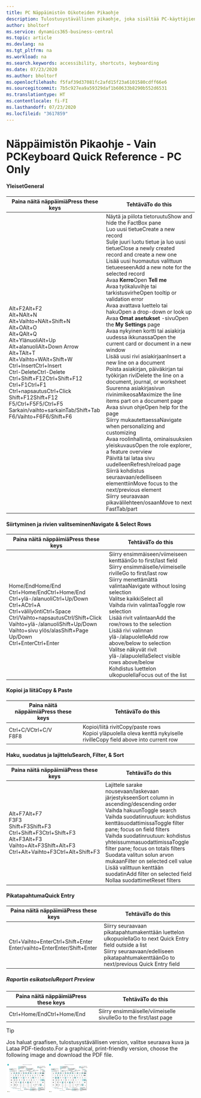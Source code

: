 ```yaml
---
title: PC Näppäimistön Oikoteiden Pikaohje
description: Tulostusystävällinen pikaohje, joka sisältää PC-käyttäjien suosituimmat oikotiet.
author: bholtorf
ms.service: dynamics365-business-central
ms.topic: article
ms.devlang: na
ms.tgt_pltfrm: na
ms.workload: na
ms.search.keywords: accessibility, shortcuts, keyboarding
ms.date: 07/23/2020
ms.author: bholtorf
ms.openlocfilehash: f5faf39d37081fc2afd15f23a6101580cdff66e6
ms.sourcegitcommit: 7b5c927ea9a59329daf1b60633b8290b552d6531
ms.translationtype: HT
ms.contentlocale: fi-FI
ms.lasthandoff: 07/23/2020
ms.locfileid: "3617859"
---
```

# <a name="keyboard-quick-reference---pc-only"></a><span data-ttu-id="f01ac-103">Näppäimistön Pikaohje - Vain PC</span><span class="sxs-lookup"><span data-stu-id="f01ac-103">Keyboard Quick Reference - PC Only</span></span>

#### <a name="general"></a><span data-ttu-id="f01ac-104">Yleiset</span><span class="sxs-lookup"><span data-stu-id="f01ac-104">General</span></span>

|<span data-ttu-id="f01ac-105">Paina näitä näppäimiä</span><span class="sxs-lookup"><span data-stu-id="f01ac-105">Press these keys</span></span>|<span data-ttu-id="f01ac-106">Tehtävä</span><span class="sxs-lookup"><span data-stu-id="f01ac-106">To do this</span></span>|  
|-|-|
|<span data-ttu-id="f01ac-107">Alt+F2</span><span class="sxs-lookup"><span data-stu-id="f01ac-107">Alt+F2</span></span><br /><span data-ttu-id="f01ac-108">Alt+N</span><span class="sxs-lookup"><span data-stu-id="f01ac-108">Alt+N</span></span><br /><span data-ttu-id="f01ac-109">Alt+Vaihto+N</span><span class="sxs-lookup"><span data-stu-id="f01ac-109">Alt+Shift+N</span></span><br /><span data-ttu-id="f01ac-110">Alt+O</span><span class="sxs-lookup"><span data-stu-id="f01ac-110">Alt+O</span></span><br /><span data-ttu-id="f01ac-111">Alt+Q</span><span class="sxs-lookup"><span data-stu-id="f01ac-111">Alt+Q</span></span><br /><span data-ttu-id="f01ac-112">Alt+Ylänuoli</span><span class="sxs-lookup"><span data-stu-id="f01ac-112">Alt+Up</span></span><br /><span data-ttu-id="f01ac-113">Alt+alanuoli</span><span class="sxs-lookup"><span data-stu-id="f01ac-113">Alt+Down Arrow</span></span><br /><span data-ttu-id="f01ac-114">Alt+T</span><span class="sxs-lookup"><span data-stu-id="f01ac-114">Alt+T</span></span><br /><span data-ttu-id="f01ac-115">Alt+Vaihto+W</span><span class="sxs-lookup"><span data-stu-id="f01ac-115">Alt+Shift+W</span></span><br /><span data-ttu-id="f01ac-116">Ctrl+Insert</span><span class="sxs-lookup"><span data-stu-id="f01ac-116">Ctrl+Insert</span></span><br /><span data-ttu-id="f01ac-117">Ctrl-Delete</span><span class="sxs-lookup"><span data-stu-id="f01ac-117">Ctrl-Delete</span></span><br /><span data-ttu-id="f01ac-118">Ctrl+Shift+F12</span><span class="sxs-lookup"><span data-stu-id="f01ac-118">Ctrl+Shift+F12</span></span><br /><span data-ttu-id="f01ac-119">Ctrl+F1</span><span class="sxs-lookup"><span data-stu-id="f01ac-119">Ctrl+F1</span></span><br /><span data-ttu-id="f01ac-120">Ctrl+napsautus</span><span class="sxs-lookup"><span data-stu-id="f01ac-120">Ctrl+Click</span></span><br /><span data-ttu-id="f01ac-121">Shift+F12</span><span class="sxs-lookup"><span data-stu-id="f01ac-121">Shift+F12</span></span><br /><span data-ttu-id="f01ac-122">F5/Ctrl+F5</span><span class="sxs-lookup"><span data-stu-id="f01ac-122">F5/Ctrl+F5</span></span><br /><span data-ttu-id="f01ac-123">Sarkain/vaihto+sarkain</span><span class="sxs-lookup"><span data-stu-id="f01ac-123">Tab/Shift+Tab</span></span><br /><span data-ttu-id="f01ac-124">F6/Vaihto+F6</span><span class="sxs-lookup"><span data-stu-id="f01ac-124">F6/Shift+F6</span></span><br />|<span data-ttu-id="f01ac-125">Näytä ja piilota tietoruutu</span><span class="sxs-lookup"><span data-stu-id="f01ac-125">Show and hide the FactBox pane</span></span><br /><span data-ttu-id="f01ac-126">Luo uusi tietue</span><span class="sxs-lookup"><span data-stu-id="f01ac-126">Create a new record</span></span><br /><span data-ttu-id="f01ac-127">Sulje juuri luotu tietue ja luo uusi tietue</span><span class="sxs-lookup"><span data-stu-id="f01ac-127">Close a newly created record and create a new one</span></span><br /><span data-ttu-id="f01ac-128">Lisää uusi huomautus valittuun tietueeseen</span><span class="sxs-lookup"><span data-stu-id="f01ac-128">Add a new note for the selected record</span></span><br /><span data-ttu-id="f01ac-129">Avaa **Kerro**</span><span class="sxs-lookup"><span data-stu-id="f01ac-129">Open **Tell me**</span></span><br /><span data-ttu-id="f01ac-130">Avaa työkaluvihje tai tarkistusvirhe</span><span class="sxs-lookup"><span data-stu-id="f01ac-130">Open tooltip or validation error</span></span><br /><span data-ttu-id="f01ac-131">Avaa avattava luettelo tai haku</span><span class="sxs-lookup"><span data-stu-id="f01ac-131">Open a drop-down or look up</span></span><br /><span data-ttu-id="f01ac-132">Avaa **Omat asetukset** -sivu</span><span class="sxs-lookup"><span data-stu-id="f01ac-132">Open the **My Settings** page</span></span><br /><span data-ttu-id="f01ac-133">Avaa nykyinen kortti tai asiakirja uudessa ikkunassa</span><span class="sxs-lookup"><span data-stu-id="f01ac-133">Open the current card or document in a new window</span></span><br /><span data-ttu-id="f01ac-134">Lisää uusi rivi asiakirjaan</span><span class="sxs-lookup"><span data-stu-id="f01ac-134">Insert a new line on a document</span></span><br /><span data-ttu-id="f01ac-135">Poista asiakirjan, päiväkirjan tai työkirjan rivi</span><span class="sxs-lookup"><span data-stu-id="f01ac-135">Delete the line on a document, journal, or worksheet</span></span><br /><span data-ttu-id="f01ac-136">Suurenna asiakirjasivun rivinimikeosa</span><span class="sxs-lookup"><span data-stu-id="f01ac-136">Maximize the line items part on a document page</span></span><br /><span data-ttu-id="f01ac-137">Avaa sivun ohje</span><span class="sxs-lookup"><span data-stu-id="f01ac-137">Open help for the page</span></span><br /><span data-ttu-id="f01ac-138">Siirry mukautettaessa</span><span class="sxs-lookup"><span data-stu-id="f01ac-138">Navigate when personalizing and customizing</span></span><br /><span data-ttu-id="f01ac-139">Avaa roolinhallinta, ominaisuuksien yleiskuvaus</span><span class="sxs-lookup"><span data-stu-id="f01ac-139">Open the role explorer, a feature overview</span></span><br /><span data-ttu-id="f01ac-140">Päivitä tai lataa sivu uudelleen</span><span class="sxs-lookup"><span data-stu-id="f01ac-140">Refresh/reload page</span></span><br /><span data-ttu-id="f01ac-141">Siirrä kohdistus seuraavaan/edelliseen elementtiin</span><span class="sxs-lookup"><span data-stu-id="f01ac-141">Move focus to the next/previous element</span></span><br /><span data-ttu-id="f01ac-142">Siirry seuraavaan pikavälilehteen/osaan</span><span class="sxs-lookup"><span data-stu-id="f01ac-142">Move to next FastTab/part</span></span>|

#### <a name="navigate--select-rows"></a><span data-ttu-id="f01ac-143">Siirtyminen ja rivien valitseminen</span><span class="sxs-lookup"><span data-stu-id="f01ac-143">Navigate & Select Rows</span></span>

|<span data-ttu-id="f01ac-144">Paina näitä näppäimiä</span><span class="sxs-lookup"><span data-stu-id="f01ac-144">Press these keys</span></span>|<span data-ttu-id="f01ac-145">Tehtävä</span><span class="sxs-lookup"><span data-stu-id="f01ac-145">To do this</span></span>|
|-|-|
|<span data-ttu-id="f01ac-146">Home/End</span><span class="sxs-lookup"><span data-stu-id="f01ac-146">Home/End</span></span><br /><span data-ttu-id="f01ac-147">Ctrl+Home/End</span><span class="sxs-lookup"><span data-stu-id="f01ac-147">Ctrl+Home/End</span></span> <br /><span data-ttu-id="f01ac-148">Ctrl+ylä-/alanuoli</span><span class="sxs-lookup"><span data-stu-id="f01ac-148">Ctrl+Up/Down</span></span><br /><span data-ttu-id="f01ac-149">Ctrl+A</span><span class="sxs-lookup"><span data-stu-id="f01ac-149">Ctrl+A</span></span> <br /><span data-ttu-id="f01ac-150">Ctrl+välilyönti</span><span class="sxs-lookup"><span data-stu-id="f01ac-150">Ctrl+Space</span></span><br /><span data-ttu-id="f01ac-151">Ctrl/Vaihto+napsautus</span><span class="sxs-lookup"><span data-stu-id="f01ac-151">Ctrl/Shift+Click</span></span><br /><span data-ttu-id="f01ac-152">Vaihto+ylä-/alanuoli</span><span class="sxs-lookup"><span data-stu-id="f01ac-152">Shift+Up/Down</span></span><br /><span data-ttu-id="f01ac-153">Vaihto+sivu ylös/alas</span><span class="sxs-lookup"><span data-stu-id="f01ac-153">Shift+Page Up/Down</span></span><br /><span data-ttu-id="f01ac-154">Ctrl+Enter</span><span class="sxs-lookup"><span data-stu-id="f01ac-154">Ctrl+Enter</span></span>|<span data-ttu-id="f01ac-155">Siirry ensimmäiseen/viimeiseen kenttään</span><span class="sxs-lookup"><span data-stu-id="f01ac-155">Go to first/last field</span></span><br /><span data-ttu-id="f01ac-156">Siirry ensimmäiselle/viimeiselle riville</span><span class="sxs-lookup"><span data-stu-id="f01ac-156">Go to first/last row</span></span><br /><span data-ttu-id="f01ac-157">Siirry menettämättä valintaa</span><span class="sxs-lookup"><span data-stu-id="f01ac-157">Navigate without losing selection</span></span><br /><span data-ttu-id="f01ac-158">Valitse kaikki</span><span class="sxs-lookup"><span data-stu-id="f01ac-158">Select all</span></span><br /><span data-ttu-id="f01ac-159">Vaihda rivin valintaa</span><span class="sxs-lookup"><span data-stu-id="f01ac-159">Toggle row selection</span></span><br /> <span data-ttu-id="f01ac-160">Lisää rivit valintaan</span><span class="sxs-lookup"><span data-stu-id="f01ac-160">Add the row/rows to the selection</span></span><br /><span data-ttu-id="f01ac-161">Lisää rivi valinnan ylä-/alapuolelle</span><span class="sxs-lookup"><span data-stu-id="f01ac-161">Add row above/below to selection</span></span><br /><span data-ttu-id="f01ac-162">Valitse näkyvät rivit ylä-/alapuolella</span><span class="sxs-lookup"><span data-stu-id="f01ac-162">Select visible rows above/below</span></span> <br /><span data-ttu-id="f01ac-163">Kohdistus luettelon ulkopuolella</span><span class="sxs-lookup"><span data-stu-id="f01ac-163">Focus out of the list</span></span>|

#### <a name="copy--paste"></a><span data-ttu-id="f01ac-164">Kopioi ja liitä</span><span class="sxs-lookup"><span data-stu-id="f01ac-164">Copy & Paste</span></span>

|<span data-ttu-id="f01ac-165">Paina näitä näppäimiä</span><span class="sxs-lookup"><span data-stu-id="f01ac-165">Press these keys</span></span>|<span data-ttu-id="f01ac-166">Tehtävä</span><span class="sxs-lookup"><span data-stu-id="f01ac-166">To do this</span></span>|
|-|-|
|<span data-ttu-id="f01ac-167">Ctrl+C/V</span><span class="sxs-lookup"><span data-stu-id="f01ac-167">Ctrl+C/V</span></span><br /><span data-ttu-id="f01ac-168">F8</span><span class="sxs-lookup"><span data-stu-id="f01ac-168">F8</span></span>|<span data-ttu-id="f01ac-169">Kopioi/liitä rivit</span><span class="sxs-lookup"><span data-stu-id="f01ac-169">Copy/paste rows</span></span><br /><span data-ttu-id="f01ac-170">Kopioi yläpuolella oleva kenttä nykyiselle riville</span><span class="sxs-lookup"><span data-stu-id="f01ac-170">Copy field above into current row</span></span>|

#### <a name="search-filter--sort"></a><span data-ttu-id="f01ac-171">Haku, suodatus ja lajittelu</span><span class="sxs-lookup"><span data-stu-id="f01ac-171">Search, Filter, & Sort</span></span>

|<span data-ttu-id="f01ac-172">Paina näitä näppäimiä</span><span class="sxs-lookup"><span data-stu-id="f01ac-172">Press these keys</span></span>|<span data-ttu-id="f01ac-173">Tehtävä</span><span class="sxs-lookup"><span data-stu-id="f01ac-173">To do this</span></span>|
|-|-|
|<span data-ttu-id="f01ac-174">Alt+F7</span><span class="sxs-lookup"><span data-stu-id="f01ac-174">Alt+F7</span></span><br /><span data-ttu-id="f01ac-175">F3</span><span class="sxs-lookup"><span data-stu-id="f01ac-175">F3</span></span><br /><span data-ttu-id="f01ac-176">Shift+F3</span><span class="sxs-lookup"><span data-stu-id="f01ac-176">Shift+F3</span></span><br /><span data-ttu-id="f01ac-177">Ctrl+Shift+F3</span><span class="sxs-lookup"><span data-stu-id="f01ac-177">Ctrl+Shift+F3</span></span><br /><span data-ttu-id="f01ac-178">Alt+F3</span><span class="sxs-lookup"><span data-stu-id="f01ac-178">Alt+F3</span></span><br /><span data-ttu-id="f01ac-179">Vaihto+Alt+F3</span><span class="sxs-lookup"><span data-stu-id="f01ac-179">Shift+Alt+F3</span></span><br /><span data-ttu-id="f01ac-180">Ctrl+Alt+Vaihto+F3</span><span class="sxs-lookup"><span data-stu-id="f01ac-180">Ctrl+Alt+Shift+F3</span></span>|<span data-ttu-id="f01ac-181">Lajittele sarake nousevaan/laskevaan järjestykseen</span><span class="sxs-lookup"><span data-stu-id="f01ac-181">Sort column in ascending/descending order</span></span><br /><span data-ttu-id="f01ac-182">Vaihda hakuun</span><span class="sxs-lookup"><span data-stu-id="f01ac-182">Toggle search</span></span><br /><span data-ttu-id="f01ac-183">Vaihda suodatinruutuun: kohdistus kenttäsuodattimissa</span><span class="sxs-lookup"><span data-stu-id="f01ac-183">Toggle filter pane; focus on field filters</span></span><br /><span data-ttu-id="f01ac-184">Vaihda suodatinruutuun: kohdistus yhteissummasuodattimissa</span><span class="sxs-lookup"><span data-stu-id="f01ac-184">Toggle filter pane; focus on totals filters</span></span><br /><span data-ttu-id="f01ac-185">Suodata valitun solun arvon mukaan</span><span class="sxs-lookup"><span data-stu-id="f01ac-185">Filter on selected cell value</span></span><br /><span data-ttu-id="f01ac-186">Lisää valittuun kenttään suodatin</span><span class="sxs-lookup"><span data-stu-id="f01ac-186">Add filter on selected field</span></span><br /><span data-ttu-id="f01ac-187">Nollaa suodattimet</span><span class="sxs-lookup"><span data-stu-id="f01ac-187">Reset filters</span></span>|

#### <a name="quick-entry"></a><span data-ttu-id="f01ac-188">Pikatapahtuma</span><span class="sxs-lookup"><span data-stu-id="f01ac-188">Quick Entry</span></span>

|<span data-ttu-id="f01ac-189">Paina näitä näppäimiä</span><span class="sxs-lookup"><span data-stu-id="f01ac-189">Press these keys</span></span>|<span data-ttu-id="f01ac-190">Tehtävä</span><span class="sxs-lookup"><span data-stu-id="f01ac-190">To do this</span></span>|
|-|-|
|<span data-ttu-id="f01ac-191">Ctrl+Vaihto+Enter</span><span class="sxs-lookup"><span data-stu-id="f01ac-191">Ctrl+Shift+Enter</span></span><br /><span data-ttu-id="f01ac-192">Enter/vaihto+Enter</span><span class="sxs-lookup"><span data-stu-id="f01ac-192">Enter/Shift+Enter</span></span>|<span data-ttu-id="f01ac-193">Siirry seuraavaan pikatapahtumakenttään luettelon ulkopuolella</span><span class="sxs-lookup"><span data-stu-id="f01ac-193">Go to next Quick Entry field outside a list</span></span><br /><span data-ttu-id="f01ac-194">Siirry seuraavaan/edelliseen pikatapahtumakenttään</span><span class="sxs-lookup"><span data-stu-id="f01ac-194">Go to next/previous Quick Entry field</span></span>|

##### <a name="report-preview"></a><span data-ttu-id="f01ac-195">Raportin esikatselu</span><span class="sxs-lookup"><span data-stu-id="f01ac-195">Report Preview</span></span>

|<span data-ttu-id="f01ac-196">Paina näitä näppäimiä</span><span class="sxs-lookup"><span data-stu-id="f01ac-196">Press these keys</span></span>|<span data-ttu-id="f01ac-197">Tehtävä</span><span class="sxs-lookup"><span data-stu-id="f01ac-197">To do this</span></span>|
|-|-|
|<span data-ttu-id="f01ac-198">Ctrl+Home/End</span><span class="sxs-lookup"><span data-stu-id="f01ac-198">Ctrl+Home/End</span></span>|<span data-ttu-id="f01ac-199">Siirry ensimmäiselle/viimeiselle sivulle</span><span class="sxs-lookup"><span data-stu-id="f01ac-199">Go to the first/last page</span></span>|

> [!TIP]
> <span data-ttu-id="f01ac-200">Jos haluat graafisen, tulostusystävällisen version, valitse seuraava kuva ja Lataa PDF-tiedosto.</span><span class="sxs-lookup"><span data-stu-id="f01ac-200">For a graphical, print-friendly version, choose the following image and download the PDF file.</span></span>
>
> <span data-ttu-id="f01ac-201">[![PDF-tiedoston avaava kuvake](media/keyboard_shortcut_inline.png)](media/keyboard_shortcuts.pdf)</span><span class="sxs-lookup"><span data-stu-id="f01ac-201">[![Icon that opens a PDF](media/keyboard_shortcut_inline.png)](media/keyboard_shortcuts.pdf)</span></span>
